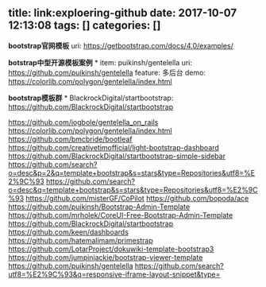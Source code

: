 title: link:exploering-github
date: 2017-10-07 12:13:08
tags: []
categories: []
---
**bootstrap官网模板**
uri: https://getbootstrap.com/docs/4.0/examples/

**botstrap中型开源模板案例**
* 
item: puikinsh/gentelella
uri: https://github.com/puikinsh/gentelella
feature: 多后台
demo: https://colorlib.com/polygon/gentelella/index.html

**bootstrap模板群**
* 
BlackrockDigital/startbootstrap: https://github.com/BlackrockDigital/startbootstrap

https://github.com/iogbole/gentelella_on_rails
https://colorlib.com/polygon/gentelella/index.html
https://github.com/bmcbride/bootleaf
https://github.com/creativetimofficial/light-bootstrap-dashboard
https://github.com/BlackrockDigital/startbootstrap-simple-sidebar
https://github.com/search?o=desc&p=2&q=template+bootstrap&s=stars&type=Repositories&utf8=%E2%9C%93
https://github.com/search?o=desc&q=template+bootstrap&s=stars&type=Repositories&utf8=%E2%9C%93
https://github.com/misterGF/CoPilot
https://github.com/bopoda/ace
https://github.com/puikinsh/Bootstrap-Admin-Template
https://github.com/mrholek/CoreUI-Free-Bootstrap-Admin-Template
https://github.com/BlackrockDigital/startbootstrap
https://github.com/keen/dashboards
https://github.com/hatemalimam/primestrap
https://github.com/LotarProject/dokuwiki-template-bootstrap3
https://github.com/jumpinjackie/bootstrap-viewer-template
https://github.com/puikinsh/gentelella
https://github.com/search?utf8=%E2%9C%93&q=responsive-iframe-layout-snippet&type=